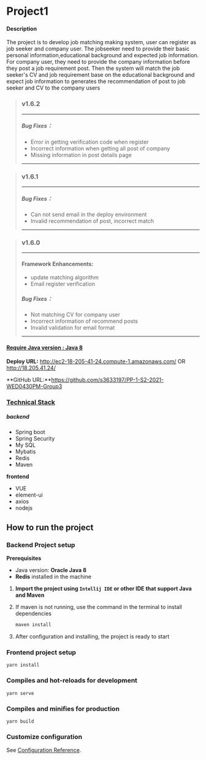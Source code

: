 # Project1

#### **Description**

The project is to develop job matching making system, user can register as job seeker and company user. The jobseeker need to provide their basic personal information,educational background  and expected job information. For company user, they need to provide the company information before they post a job requirement post.  Then the system will match the job seeker's CV and job requirement base on the educational background and expect job information to generates the recommendation of post to job seeker and CV to the company users



> ### v1.6.2 
>
> ------
>
> ##### Bug Fixes：
>
> - Error in getting verification code when register
> - Incorrect information when getting all post of company
> - Missing information in post details page
>
> ------



> ### v1.6.1 
>
> ------
>
> ##### Bug Fixes：
>
> - Can not send email in the deploy environment 
> - Invalid recommendation of post, incorrect match
>
> ------
>



> ### **v1.6.0** 
>
> ------
>
> #### Framework Enhancements:
>
> - update matching algorithm
> - Email  register verification 
>
> ##### Bug Fixes：
>
> - Not matching CV for company user 
> - Incorrect information of recommend posts
> - Invalid validation for email format
>
> ------
>



#### <u>**Require Java version : Java 8**</u>

**Deploy URL:** http://ec2-18-205-41-24.compute-1.amazonaws.com/   OR http://18.205.41.24/

**GitHub URL:**https://github.com/s3633197/PP-1-S2-2021-WED0430PM-Group3

### <u>Technical Stack</u>

##### backend

- Spring boot 
- Spring Security 
- My SQL
- Mybatis
- Redis 
- Maven

**frontend**

- VUE
- element-ui
- axios
- nodejs

## How to run the project

### Backend Project setup

**Prerequisites**

- Java version:  **Oracle Java 8**
- **Redis** installed  in the machine 

1. **Import the project using `Intellij IDE` or other IDE that support Java and Maven**

2. If maven is not running, use the command  in the terminal  to install dependencies 

   ```java
   maven install
   ```

3. After configuration and installing, the project is ready to start 

   

### Frontend project setup

```
yarn install
```

### Compiles and hot-reloads for development

```
yarn serve
```

### Compiles and minifies for production

```
yarn build
```

### Customize configuration

See [Configuration Reference](https://cli.vuejs.org/config/).